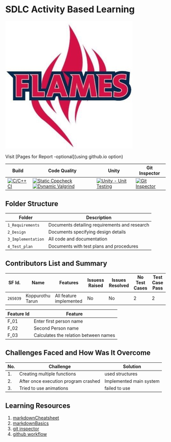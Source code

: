 # SDLC Activity Based Learning
![Flames](                  https://github.com/man36725/Mini_Project/blob/main/1_Requirements/flames.jpeg            )

Visit [Pages for Report -optional](using github.io option)

Build | Code Quality | Unity | Git Inspector
|---------|------------|-----------|----------------
[![C/C++ CI](https://github.com/man36725/Mini_Project/actions/workflows/c-cpp.yml/badge.svg)](https://github.com/man36725/Mini_Project/actions/workflows/c-cpp.yml) | [![Static Cppcheck](https://github.com/man36725/Mini_Project/actions/workflows/cppcheck.yml/badge.svg)](https://github.com/man36725/Mini_Project/actions/workflows/cppcheck.yml) [![Dynamic Valgrind](https://github.com/man36725/Mini_Project/actions/workflows/CodeQuality_Dynamic.yml/badge.svg)](https://github.com/man36725/Mini_Project/actions/workflows/CodeQuality_Dynamic.yml)| [![Unity - Unit Testing](https://github.com/man36725/Mini_Project/actions/workflows/unity.yml/badge.svg)](https://github.com/man36725/Mini_Project/actions/workflows/unity.yml)| [![Git Inspector](https://github.com/man36725/Mini_Project/actions/workflows/gitinspector.yml/badge.svg)](https://github.com/man36725/Mini_Project/actions/workflows/gitinspector.yml)|[![coverage](https://github.com/man36725/Mini_Project/actions/workflows/gcov.yml/badge.svg)](https://github.com/man36725/Mini_Project/actions/workflows/gcov.yml)


## Folder Structure
Folder             | Description
-------------------| -----------------------------------------
`1_Requirements`   | Documents detailing requirements and research
`2_Design`         | Documents specifying design details
`3_Implementation` | All code and documentation
`4_Test_plan`      | Documents with test plans and procedures

## Contributors List and Summary

SF Id. |  Name   |    Features    | Issuess Raised |Issues Resolved|No Test Cases|Test Case Pass
-------|---------|----------------|----------------|---------------|-------------|--------------
`265039` | Koppurothu Tarun  | All feature implemented   | No     | No   | 2   | 2     
   

| Feature Id | Feature |
| -----------|---------|
|F_01| Enter first person name |
|F_02| Second Person name |
|F_03| Calculates the relation between names |

## Challenges Faced and How Was It Overcome
| No. | Challenge | Solution
|-----|-----------|--------
|1. | Creating multiple functions | used structures
|2. | After once execution program crashed | Implemented main system |
|3. | Tried to use animations | failed to use

## Learning Resources
1. [markdownCheatsheet](https://github.com/adam-p/markdown-here/wiki/Markdown-Cheatsheet)
2. [markdownBasics](https://guides.github.com/features/mastering-markdown/)
3. [git inspector](https://github.com/ejwa/gitinspector.git)
4. [github workflow](https://docs.github.com/en/actions/learn-github-action)

